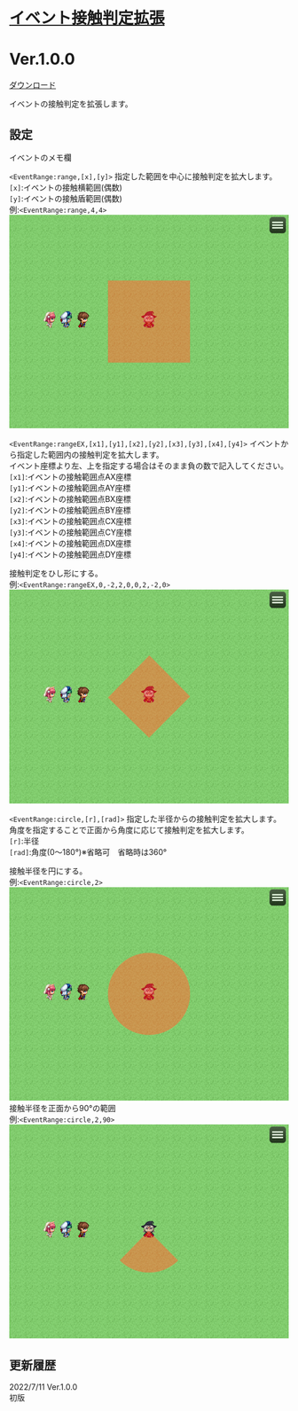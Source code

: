 # [イベント接触判定拡張](https://raw.githubusercontent.com/nuun888/MZ/master/NUUN_EventRange.js)
# Ver.1.0.0
[ダウンロード](https://raw.githubusercontent.com/nuun888/MZ/master/NUUN_EventRange.js)  

イベントの接触判定を拡張します。  

## 設定
イベントのメモ欄  

`<EventRange:range,[x],[y]>` 指定した範囲を中心に接触判定を拡大します。  
`[x]`:イベントの接触横範囲(偶数)  
`[y]`:イベントの接触盾範囲(偶数)  
例:`<EventRange:range,4,4>`  
![画像](img/NUUN_EventRange1.png)  

`<EventRange:rangeEX,[x1],[y1],[x2],[y2],[x3],[y3],[x4],[y4]>` イベントから指定した範囲内の接触判定を拡大します。  
イベント座標より左、上を指定する場合はそのまま負の数で記入してください。  
`[x1]`:イベントの接触範囲点AX座標  
`[y1]`:イベントの接触範囲点AY座標  
`[x2]`:イベントの接触範囲点BX座標  
`[y2]`:イベントの接触範囲点BY座標  
`[x3]`:イベントの接触範囲点CX座標  
`[y3]`:イベントの接触範囲点CY座標  
`[x4]`:イベントの接触範囲点DX座標  
`[y4]`:イベントの接触範囲点DY座標  

接触判定をひし形にする。  
例:`<EventRange:rangeEX,0,-2,2,0,0,2,-2,0>`  
![画像](img/NUUN_EventRange2.png)  

`<EventRange:circle,[r],[rad]>` 指定した半径からの接触判定を拡大します。角度を指定することで正面から角度に応じて接触判定を拡大します。  
`[r]`:半径  
`[rad]`:角度(0～180°)※省略可　省略時は360°  

接触半径を円にする。  
例:`<EventRange:circle,2>`  
![画像](img/NUUN_EventRange3.png)  
接触半径を正面から90°の範囲  
例:`<EventRange:circle,2,90>`  
![画像](img/NUUN_EventRange4.png)  

## 更新履歴
2022/7/11 Ver.1.0.0  
初版  
